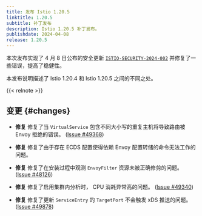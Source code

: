 ```yaml
---
title: 发布 Istio 1.20.5
linktitle: 1.20.5
subtitle: 补丁发布
description: Istio 1.20.5 补丁发布。
publishdate: 2024-04-08
release: 1.20.5
---
```


本次发布实现了 4 月 8 日公布的安全更新 [`ISTIO-SECURITY-2024-002`](/zh/news/security/istio-security-2024-002)
并修复了一些错误，提高了稳健性。

本发布说明描述了 Istio 1.20.4 和 Istio 1.20.5 之间的不同之处。

{{< relnote >}}

## 变更 {#changes}

- **修复** 修复了当 `VirtualService` 包含不同大小写的重复主机将导致路由被 Envoy 拒绝的错误。
  ([Issue #49368](https://github.com/istio/istio/issues/49368))

- **修复** 修复了由于存在 ECDS 配置使得依赖 Envoy 配置转储的命令无法工作的问题。

- **修复** 修复了在安装过程中观测 `EnvoyFilter` 资源未被正确修剪的问题。
  ([Issue #48126](https://github.com/istio/istio/issues/48126))

- **修复** 修复了启用集群内分析时， CPU 消耗异常高的问题。
  ([Issue #49340](https://github.com/istio/istio/issues/49340))

- **修复** 修复了更新 `ServiceEntry` 的 `TargetPort` 不会触发 xDS 推送的问题。
  ([Issue #49878](https://github.com/istio/istio/issues/49878))
